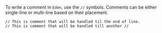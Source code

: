 To write a comment in `Eden`, use the `//` symbols. Comments can be either single-line or multi-line based on their placement.
```
// This is comment that will be handled til the end of line.
// This is comment that will be handled till another //
```
